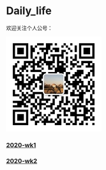 # Daily_life

欢迎关注个人公号：

![个人公号](https://github.com/leekaka/github_pics/blob/master/wechat_public/qrcode_for_gh_2e9a528eb7b6_258.jpg?raw=true)

### [2020-wk1](https://github.com/leekaka/Daily_life/tree/master/wk1)

### [2020-wk2](https://github.com/leekaka/Daily_life/tree/master/wk2)